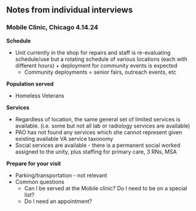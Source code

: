## Notes from individual interviews


### Mobile Clinic, Chicago 4.14.24
**Schedule**
- Unit currently in the shop for repairs and staff is re-evaluating schedule/use but a rotating schedule of various locations (each with different hours) + deployment for community events is expected 
  - Community deployments = senior fairs, outreach events, etc

**Population served** 
- Homeless Veterans 

**Services** 
- Regardless of location, the same general set of limited services is available. (i.e. some but not all lab or radiology services are available) 
- PAO has not found any services which she cannot represent given existing available VA service taxonomy
- Social services are available - there is a permanent social worked assigned to the unity, plus staffing for primary care, 3 RNs, MSA

**Prepare for your visit**
- Parking/transportation - not relevant
- Common questions
  - Can I be served at the Mobile clinic? Do I need to be on a special list?
  - Do I need an appointment?
  
